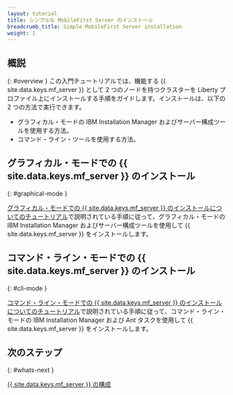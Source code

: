 ```yaml
---
layout: tutorial
title: シンプルな MobileFirst Server のインストール
breadcrumb_title: Simple MobileFirst Server installation
weight: 1
---
```

<!-- NLS_CHARSET=UTF-8 -->
## 概説
{: #overview }
この入門チュートリアルでは、機能する {{ site.data.keys.mf_server }} として 2 つのノードを持つクラスターを Liberty プロファイル上にインストールする手順をガイドします。インストールは、以下の 2 つの方法で実行できます。
* グラフィカル・モードの IBM Installation Manager およびサーバー構成ツールを使用する方法。
* コマンド・ライン・ツールを使用する方法。

## グラフィカル・モードでの {{ site.data.keys.mf_server }} のインストール
{: #graphical-mode }

[グラフィカル・モードでの {{ site.data.keys.mf_server }} のインストールについてのチュートリアル](tutorials/graphical-mode)で説明されている手順に従って、グラフィカル・モードの IBM Installation Manager およびサーバー構成ツールを使用して {{ site.data.keys.mf_server }} をインストールします。

## コマンド・ライン・モードでの {{ site.data.keys.mf_server }} のインストール
{: #cli-mode }

[コマンド・ライン・モードでの {{ site.data.keys.mf_server }} のインストールについてのチュートリアル](tutorials/command-line)で説明されている手順に従って、コマンド・ライン・モードの IBM Installation Manager および Ant タスクを使用して {{ site.data.keys.mf_server }} をインストールします。

## 次のステップ
{: #whats-next }

[{{ site.data.keys.mf_server }} の構成](../server-configuration)
